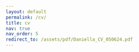 ```yaml
---
layout: default
permalink: /cv/
title: cv
nav: true
nav_order: 5
redirect_to: /assets/pdf/Daniella_CV_050624.pdf
---
```

